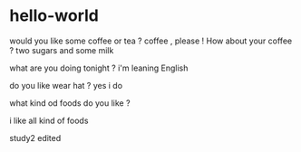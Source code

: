 # hello-world
would you like some coffee or tea ?
coffee , please ! 
How about your coffee ? 
two sugars and some milk

what are you doing tonight ?
i'm leaning English 

do you like wear hat ?
yes i do

what kind od foods do you like ?

i like all kind of foods

study2 edited